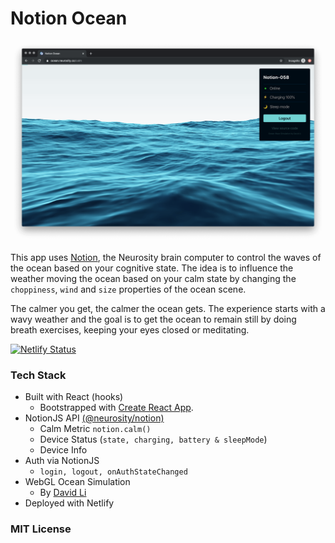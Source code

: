 # Notion Ocean

![Screenshot of Notion Ocean](public/notion-ocean.png)

This app uses [Notion](https://neurosity.co), the Neurosity brain computer to control the waves of the ocean based on your cognitive state. The idea is to influence the weather moving the ocean based on your calm state by changing the `choppiness`, `wind` and `size` properties of the ocean scene.

The calmer you get, the calmer the ocean gets. The experience starts with a wavy weather and the goal is to get the ocean to remain still by doing breath exercises, keeping your eyes closed or meditating.

[![Netlify Status](https://api.netlify.com/api/v1/badges/6a954b61-543b-43cd-9304-cec92a5c5b39/deploy-status)](https://ocean.neurosity.co)

### Tech Stack

- Built with React (hooks)
  - Bootstrapped with [Create React App](https://github.com/facebook/create-react-app).
- NotionJS API [(@neurosity/notion)](https://github.com/neurosity/notion-js)
  - Calm Metric `notion.calm()`
  - Device Status (`state, charging, battery & sleepMode`)
  - Device Info
- Auth via NotionJS
  - `login, logout, onAuthStateChanged`
- WebGL Ocean Simulation
  - By [David Li](https://david.li/)
- Deployed with Netlify

### MIT License
